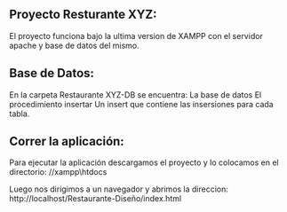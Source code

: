 ## Proyecto Resturante XYZ:

El proyecto funciona bajo la ultima version de XAMPP con el servidor apache y base de datos del mismo.

## Base de Datos:

En la carpeta Restaurante XYZ-DB se encuentra:
La base de datos
El procedimiento insertar
Un insert que contiene las insersiones para cada tabla.

## Correr la aplicación:

Para ejecutar la aplicación descargamos el proyecto y lo colocamos en el directorio: //xampp\htdocs

Luego nos dirigimos a un navegador y abrimos la direccion: http://localhost/Restaurante-Diseño/index.html
